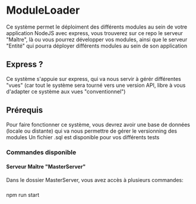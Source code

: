 # ModuleLoader

Ce système permet le déploiment des différents modules au sein de votre application NodeJS avec express, vous trouverez sur ce repo le serveur "Maître", là ou vous pourrez développer vos modules, ainsi que le serveur "Entité" qui pourra déployer différents modules au sein de son application

## Express ?

Ce système s'appuie sur express, qui va nous servir à gérér différentes "vues" (car tout le système sera tourné vers une version API, libre à vous d'adapter ce système aux vues "conventionnel")

## Prérequis

Pour faire fonctionner ce système, vous devrez avoir une base de données (locale ou distante) qui va nous permettre de gérer le versionning des modules
Un fichier .sql est disponible pour vos différents tests


### Commandes disponible


#### Serveur Maître "MasterServer"

Dans le dossier MasterServer, vous avez accès à plusieurs commandes:

#####
npm run start
#####